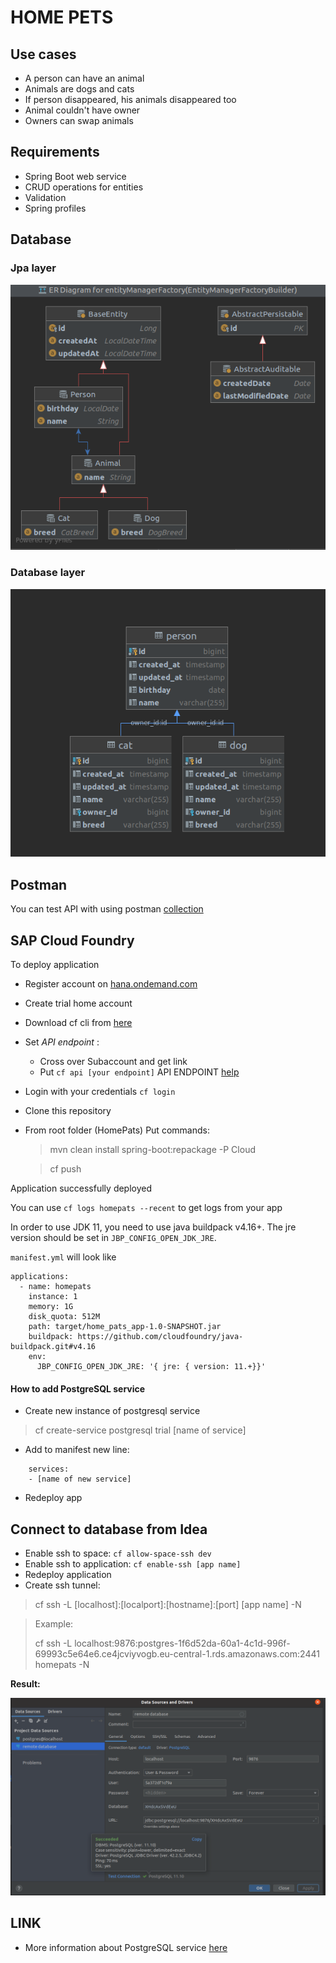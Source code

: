 # HOME PETS

## Use cases

* A person can have an animal
* Animals are dogs and cats
* If person disappeared, his animals disappeared too
* Animal couldn't have owner
* Owners can swap animals

## Requirements

* Spring Boot web service
* CRUD operations for entities
* Validation
* Spring profiles

## Database

### Jpa layer

![](docs/img/jpa_scheme.png)

### Database layer

![](docs/img/database_scheme.png)

## Postman

You can test API with using postman [collection](docs/postman)

## SAP Cloud Foundry

To deploy application

* Register account on [hana.ondemand.com](https://account.hana.ondemand.com/#/home/welcome)
* Create trial home account
* Download cf cli from [here](https://docs.cloudfoundry.org/cf-cli/install-go-cli.html)
* Set _API endpoint_ :
    * Cross over Subaccount and get link
    * Put ```cf api [your endpoint]``` API ENDPOINT [help](https://docs.cloudfoundry.org/running/cf-api-endpoint.html)
* Login with your credentials ```cf login```
* Clone this repository
* From root folder (HomePats) Put commands:
  > mvn clean install spring-boot:repackage -P Cloud

  > cf push

Application successfully deployed

You can use `cf logs homepats --recent` to get logs from your app

In order to use JDK 11, you need to use java buildpack v4.16+. The jre version should be set
in `JBP_CONFIG_OPEN_JDK_JRE`.

`manifest.yml` will look like

```
applications:
  - name: homepats
    instance: 1
    memory: 1G
    disk_quota: 512M
    path: target/home_pats_app-1.0-SNAPSHOT.jar
    buildpack: https://github.com/cloudfoundry/java-buildpack.git#v4.16
    env:
      JBP_CONFIG_OPEN_JDK_JRE: '{ jre: { version: 11.+}}'
```

#### How to add PostgreSQL service

  - Create new instance of postgresql service 

> cf create-service postgresql trial [name of service]

  - Add to manifest new line:
```
    services:
    - [name of new service]
```

  - Redeploy app 


## Connect to database from Idea

  - Enable ssh to space: `cf allow-space-ssh dev`
  - Enable ssh to application: `cf enable-ssh [app name]`
  - Redeploy application
  - Create ssh tunnel:
> cf ssh -L [localhost]:[localport]:[hostname]:[port] [app name] -N

> Example:
> 
> cf ssh -L localhost:9876:postgres-1f6d52da-60a1-4c1d-996f-69993c5e64e6.ce4jcviyvogb.eu-central-1.rds.amazonaws.com:2441 homepats -N


**Result:**

![](docs/img/idea_datasource.png)

## LINK

  * More information about PostgreSQL service [here](https://help.sap.com/doc/bbbc4d8289764452a16a37a982822103/Cloud/en-US/PostgreSQL_EN.pdf)
